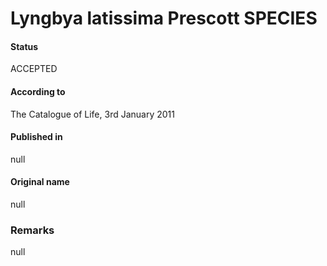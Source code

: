 # Lyngbya latissima Prescott SPECIES

#### Status
ACCEPTED

#### According to
The Catalogue of Life, 3rd January 2011

#### Published in
null

#### Original name
null

### Remarks
null